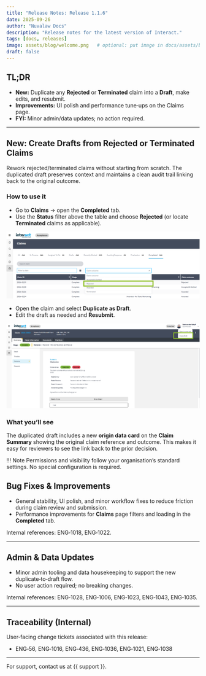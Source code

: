 ```yaml
---
title: "Release Notes: Release 1.1.6"
date: 2025-09-26
author: "Nuvalaw Docs"
description: "Release notes for the latest version of Interact."
tags: [docs, releases]
image: assets/blog/welcome.png   # optional: put image in docs/assets/blog/
draft: false
---
```


## TL;DR

- **New:** Duplicate any **Rejected** or **Terminated** claim into a **Draft**, make edits, and resubmit.
- **Improvements:** UI polish and performance tune‑ups on the Claims page.
- **FYI:** Minor admin/data updates; no action required.

---

## New: Create Drafts from Rejected or Terminated Claims

Rework rejected/terminated claims without starting from scratch. The duplicated draft preserves context and maintains a clean audit trail linking back to the original outcome.

### How to use it

- Go to **Claims** → open the **Completed** tab.
- Use the **Status** filter above the table and choose **Rejected** (or locate **Terminated** claims as applicable).

![Filter by Outcome - Rejected](../../assets/blog/filter-by-outcome-rejected.png)

- Open the claim and select **Duplicate as Draft**.
- Edit the draft as needed and **Resubmit**.

![Create Draft From Rejected Claim](../../assets/blog/create-draft-from-rejected.png)

### What you’ll see

The duplicated draft includes a new **origin data card** on the **Claim Summary** showing the original claim reference and outcome. This makes it easy for reviewers to see the link back to the prior decision.

!!! Note
    Permissions and visibility follow your organisation’s standard settings. No special configuration is required.

## Bug Fixes & Improvements

- General stability, UI polish, and minor workflow fixes to reduce friction during claim review and submission.
- Performance improvements for **Claims** page filters and loading in the **Completed** tab.

Internal references: ENG‑1018, ENG‑1022.

---

## Admin & Data Updates

- Minor admin tooling and data housekeeping to support the new duplicate‑to‑draft flow.
- No user action required; no breaking changes.

Internal references: ENG‑1028, ENG‑1006, ENG‑1023, ENG‑1043, ENG‑1035.

---

## Traceability (Internal)

User‑facing change tickets associated with this release:

- ENG‑56, ENG‑1016, ENG‑436, ENG‑1036, ENG‑1021, ENG‑1038

---

For support, contact us at {{ support }}.
